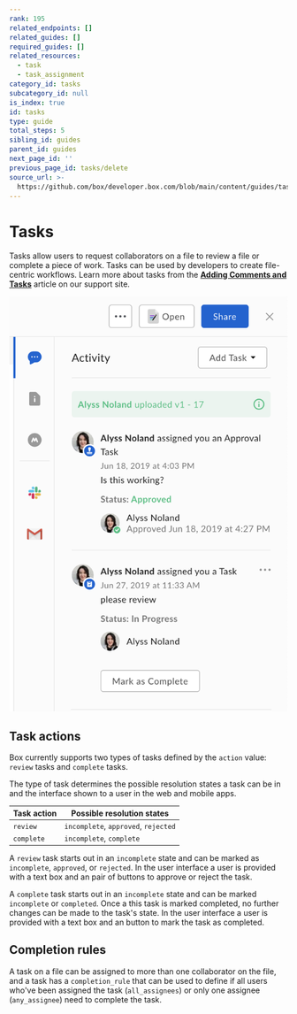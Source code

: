 ```yaml
---
rank: 195
related_endpoints: []
related_guides: []
required_guides: []
related_resources:
  - task
  - task_assignment
category_id: tasks
subcategory_id: null
is_index: true
id: tasks
type: guide
total_steps: 5
sibling_id: guides
parent_id: guides
next_page_id: ''
previous_page_id: tasks/delete
source_url: >-
  https://github.com/box/developer.box.com/blob/main/content/guides/tasks/index.md
---
```

# Tasks

Tasks allow users to request collaborators on a file to review a file or
complete a piece of work. Tasks can be used by developers to create file-centric
workflows. Learn more about tasks from the [**Adding Comments and
Tasks**][community] article on our support site.

<ImageFrame border shadow width='300' center>

![Box Tasks in UI](./tasks-documentation.png)

</ImageFrame>

## Task actions

Box currently supports two types of tasks defined by the `action` value:
`review` tasks and `complete` tasks.

The type of task determines the possible resolution states a task can be in and
the interface shown to a user in the web and mobile apps.

| Task action | Possible resolution states           |
| ----------- | ------------------------------------ |
| `review`    | `incomplete`, `approved`, `rejected` |
| `complete`  | `incomplete`, `complete`             |

A `review` task starts out in an `incomplete` state and can be marked as
`incomplete`, `approved`, or `rejected`. In the user interface a user is
provided with a text box and an pair of buttons to approve or reject the task.

A `complete` task starts out in an `incomplete` state and can be marked
`incomplete` or `completed`. Once a this task is marked completed, no
further changes can be made to the task's state. In the user interface a user is
provided with a text box and an button to mark the task as completed.

## Completion rules

A task on a file can be assigned to more than one collaborator on the file, and
a task has a `completion_rule` that can be used to define if all users who've
been assigned the task (`all_assignees`) or only one assignee (`any_assignee`)
need to complete the task.

[community]: https://community.box.com/t5/Sharing-Content-with-Box/Adding-Comments-and-Tasks/ta-p/19815